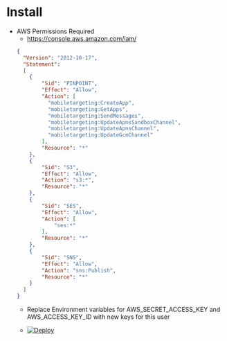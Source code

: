 Install
====
- AWS Permissions Required
  - https://console.aws.amazon.com/iam/
  ```json
  {
    "Version": "2012-10-17",
    "Statement":
    [
      {
          "Sid": "PINPOINT",
          "Effect": "Allow",
          "Action": [
            "mobiletargeting:CreateApp",
            "mobiletargeting:GetApps",
            "mobiletargeting:SendMessages",
            "mobiletargeting:UpdateApnsSandboxChannel",
            "mobiletargeting:UpdateApnsChannel",
            "mobiletargeting:UpdateGcmChannel"
          ],
          "Resource": "*"
      },
      {
          "Sid": "S3",
          "Effect": "Allow",
          "Action": "s3:*",
          "Resource": "*"
      },
      {
          "Sid": "SES",
          "Effect": "Allow",
          "Action": [
              "ses:*"
          ],
          "Resource": "*"
      },
      {
          "Sid": "SNS",
          "Effect": "Allow",
          "Action": "sns:Publish",
          "Resource": "*"
      }
    ]
  }
  ```
  - Replace Environment variables for AWS_SECRET_ACCESS_KEY and AWS_ACCESS_KEY_ID with new keys for this user

  - [![Deploy](https://www.herokucdn.com/deploy/button.png)](https://heroku.com/deploy?template=https://github.com/tgreco/alert-walker-backend)

